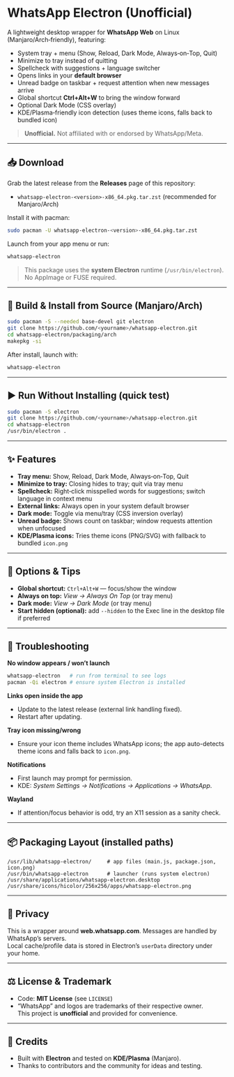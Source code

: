 # WhatsApp Electron (Unofficial)

A lightweight desktop wrapper for **WhatsApp Web** on Linux (Manjaro/Arch‑friendly), featuring:

- System tray + menu (Show, Reload, Dark Mode, Always‑on‑Top, Quit)
- Minimize to tray instead of quitting
- Spellcheck with suggestions + language switcher
- Opens links in your **default browser**
- Unread badge on taskbar + request attention when new messages arrive
- Global shortcut **Ctrl+Alt+W** to bring the window forward
- Optional Dark Mode (CSS overlay)
- KDE/Plasma‑friendly icon detection (uses theme icons, falls back to bundled icon)

> **Unofficial.** Not affiliated with or endorsed by WhatsApp/Meta.

---

## 📥 Download

Grab the latest release from the **Releases** page of this repository:

- `whatsapp-electron-<version>-x86_64.pkg.tar.zst` (recommended for Manjaro/Arch)

Install it with pacman:

```bash
sudo pacman -U whatsapp-electron-<version>-x86_64.pkg.tar.zst
```

Launch from your app menu or run:
```bash
whatsapp-electron
```

> This package uses the **system Electron** runtime (`/usr/bin/electron`). No AppImage or FUSE required.

---

## 🧪 Build & Install from Source (Manjaro/Arch)

```bash
sudo pacman -S --needed base-devel git electron
git clone https://github.com/<yourname>/whatsapp-electron.git
cd whatsapp-electron/packaging/arch
makepkg -si
```

After install, launch with:
```bash
whatsapp-electron
```

---

## ▶️ Run Without Installing (quick test)

```bash
sudo pacman -S electron
git clone https://github.com/<yourname>/whatsapp-electron.git
cd whatsapp-electron
/usr/bin/electron .
```

---

## ✨ Features

- **Tray menu:** Show, Reload, Dark Mode, Always‑on‑Top, Quit
- **Minimize to tray:** Closing hides to tray; quit via tray menu
- **Spellcheck:** Right‑click misspelled words for suggestions; switch language in context menu
- **External links:** Always open in your system default browser
- **Dark mode:** Toggle via menu/tray (CSS inversion overlay)
- **Unread badge:** Shows count on taskbar; window requests attention when unfocused
- **KDE/Plasma icons:** Tries theme icons (PNG/SVG) with fallback to bundled `icon.png`

---

## 🔧 Options & Tips

- **Global shortcut:** `Ctrl+Alt+W` — focus/show the window
- **Always on top:** *View → Always On Top* (or tray menu)
- **Dark mode:** *View → Dark Mode* (or tray menu)
- **Start hidden (optional):** add `--hidden` to the Exec line in the desktop file if preferred

---

## 🧩 Troubleshooting

**No window appears / won’t launch**
```bash
whatsapp-electron   # run from terminal to see logs
pacman -Qi electron # ensure system Electron is installed
```

**Links open inside the app**
- Update to the latest release (external link handling fixed).
- Restart after updating.

**Tray icon missing/wrong**
- Ensure your icon theme includes WhatsApp icons; the app auto-detects theme icons and falls back to `icon.png`.

**Notifications**
- First launch may prompt for permission.
- KDE: *System Settings → Notifications → Applications → WhatsApp*.

**Wayland**
- If attention/focus behavior is odd, try an X11 session as a sanity check.

---

## 📦 Packaging Layout (installed paths)

```
/usr/lib/whatsapp-electron/     # app files (main.js, package.json, icon.png)
/usr/bin/whatsapp-electron      # launcher (runs system electron)
/usr/share/applications/whatsapp-electron.desktop
/usr/share/icons/hicolor/256x256/apps/whatsapp-electron.png
```

---

## 🔐 Privacy

This is a wrapper around **web.whatsapp.com**. Messages are handled by WhatsApp’s servers.  
Local cache/profile data is stored in Electron’s `userData` directory under your home.

---

## ⚖️ License & Trademark

- Code: **MIT License** (see `LICENSE`)
- “WhatsApp” and logos are trademarks of their respective owner.  
  This project is **unofficial** and provided for convenience.

---

## 🙌 Credits

- Built with **Electron** and tested on **KDE/Plasma** (Manjaro).
- Thanks to contributors and the community for ideas and testing.
